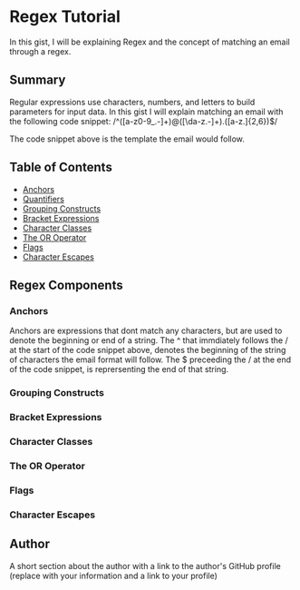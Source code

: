 # Regex Tutorial

In this gist, I will be explaining Regex and the concept of matching an email through a regex.

## Summary

Regular expressions use characters, numbers, and letters to build parameters for input data. In this gist I will explain matching an email with the following code snippet: /^([a-z0-9_\.-]+)@([\da-z\.-]+)\.([a-z\.]{2,6})$/

The code snippet above is the template the email would follow.
## Table of Contents

- [Anchors](#anchors)
- [Quantifiers](#quantifiers)
- [Grouping Constructs](#grouping-constructs)
- [Bracket Expressions](#bracket-expressions)
- [Character Classes](#character-classes)
- [The OR Operator](#the-or-operator)
- [Flags](#flags)
- [Character Escapes](#character-escapes)

## Regex Components

### Anchors
Anchors are expressions that dont match any characters, but are used to denote the beginning or end of a string. The ^ that immdiately follows the / at the start of the code snippet above, denotes the beginning of the string of characters the email format will follow. The $ preceeding the / at the end of the code snippet, is reprersenting the end of that string. 
### Grouping Constructs

### Bracket Expressions

### Character Classes

### The OR Operator

### Flags

### Character Escapes

## Author

A short section about the author with a link to the author's GitHub profile (replace with your information and a link to your profile)
